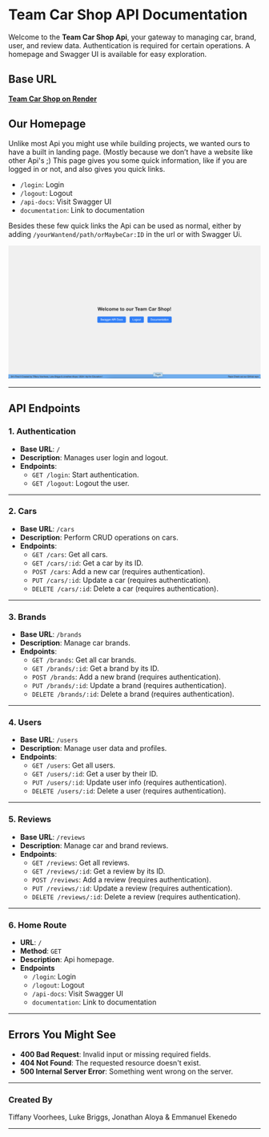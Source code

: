 # **Team Car Shop API Documentation**

Welcome to the **Team Car Shop Api**, your gateway to managing car, brand, user, and review data. Authentication is required for certain operations. A homepage and Swagger UI is available for easy exploration.

## **Base URL**

[**Team Car Shop on Render**](https://cse341-teamproject-carshop.onrender.com)

## **Our Homepage**

Unlike most Api you might use while building projects, we wanted ours to have a built in landing page. (Mostly because we don’t have a website like other Api's ;) This page gives you some quick information, like if you are logged in or not, and also gives you quick links.
- `/login`: Login
- `/logout`: Logout
- `/api-docs`: Visit Swagger UI
- `documentation`: Link to documentation

Besides these few quick links the Api can be used as normal, either by adding `/yourWantend/path/orMaybeCar:ID` in the url or with Swagger Ui. 

![Homepage-View](./public/img/home.png)

---

## **API Endpoints**

### 1. **Authentication**

- **Base URL**: `/`
- **Description**: Manages user login and logout.
- **Endpoints**:
    - `GET /login`: Start authentication.
    - `GET /logout`: Logout the user.

---

### 2. **Cars**

- **Base URL**: `/cars`
- **Description**: Perform CRUD operations on cars.
- **Endpoints**:
    - `GET /cars`: Get all cars.
    - `GET /cars/:id`: Get a car by its ID.
    - `POST /cars`: Add a new car (requires authentication).
    - `PUT /cars/:id`: Update a car (requires authentication).
    - `DELETE /cars/:id`: Delete a car (requires authentication).

---

### 3. **Brands**

- **Base URL**: `/brands`
- **Description**: Manage car brands.
- **Endpoints**:
    - `GET /brands`: Get all car brands.
    - `GET /brands/:id`: Get a brand by its ID.
    - `POST /brands`: Add a new brand (requires authentication).
    - `PUT /brands/:id`: Update a brand (requires authentication).
    - `DELETE /brands/:id`: Delete a brand (requires authentication).

---

### 4. **Users**

- **Base URL**: `/users`
- **Description**: Manage user data and profiles.
- **Endpoints**:
    - `GET /users`: Get all users.
    - `GET /users/:id`: Get a user by their ID.
    - `PUT /users/:id`: Update user info (requires authentication).
    - `DELETE /users/:id`: Delete a user (requires authentication).

---

### 5. **Reviews**

- **Base URL**: `/reviews`
- **Description**: Manage car and brand reviews.
- **Endpoints**:
    - `GET /reviews`: Get all reviews.
    - `GET /reviews/:id`: Get a review by its ID.
    - `POST /reviews`: Add a review (requires authentication).
    - `PUT /reviews/:id`: Update a review (requires authentication).
    - `DELETE /reviews/:id`: Delete a review (requires authentication).

---

### 6. **Home Route**

- **URL**: `/`
- **Method**: `GET`
- **Description**: Api homepage.
- **Endpoints**
	- `/login`: Login
	- `/logout`: Logout
	- `/api-docs`: Visit Swagger UI
	- `documentation`: Link to documentation

---

## **Errors You Might See**

- **400 Bad Request**: Invalid input or missing required fields.
- **404 Not Found**: The requested resource doesn't exist.
- **500 Internal Server Error**: Something went wrong on the server.

---

### **Created By**

Tiffany Voorhees, Luke Briggs, Jonathan Aloya & Emmanuel Ekenedo

---
